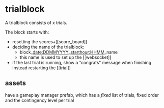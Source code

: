 # trialblock

A trialblock consists of x trials.

The block starts with:
- resetting the scores+[[score_board]]
- deciding the name of the trialblock:
	- block\_<date:DDMMYYYY>\_<starthour:HHMM>\_name
	- this name is used to set up the [[websocket]]
- if the last trial is running, show a "congrats" message when finishing instead restarting the [[trial]]

## assets
have a gameplay manager prefab, which has a *fixed* list of trials, fixed order and the contingency level per trial